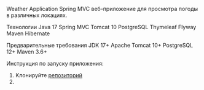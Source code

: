 Weather Application
Spring MVC веб-приложение для просмотра погоды в различных локациях.

Технологии
Java 17
Spring MVC
Tomcat 10
PostgreSQL
Thymeleaf
Flyway
Maven
Hibernate

Предварительные требования
JDK 17+
Apache Tomcat 10+
PostgreSQL 12+
Maven 3.6+

Инструкция по запуску приложения:
1. Клонируйте [репозиторий](https://github.com/ProgWrite/Weather.git)
2. 
